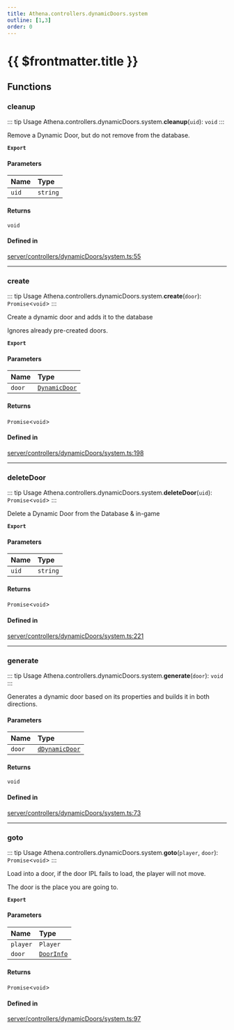 ```yaml
---
title: Athena.controllers.dynamicDoors.system
outline: [1,3]
order: 0
---
```


# {{ $frontmatter.title }}


## Functions

### cleanup

::: tip Usage
Athena.controllers.dynamicDoors.system.**cleanup**(`uid`): `void`
:::

Remove a Dynamic Door, but do not remove from the database.

**`Export`**

#### Parameters

| Name | Type |
| :------ | :------ |
| `uid` | `string` |

#### Returns

`void`

#### Defined in

[server/controllers/dynamicDoors/system.ts:55](https://github.com/Stuyk/altv-athena/blob/92069ee/src/core/server/controllers/dynamicDoors/system.ts#L55)

___

### create

::: tip Usage
Athena.controllers.dynamicDoors.system.**create**(`door`): `Promise`<`void`\>
:::

Create a dynamic door and adds it to the database

Ignores already pre-created doors.

**`Export`**

#### Parameters

| Name | Type |
| :------ | :------ |
| `door` | [`DynamicDoor`](../interfaces/server_controllers_dynamicDoors_interfaces_DynamicDoor.md) |

#### Returns

`Promise`<`void`\>

#### Defined in

[server/controllers/dynamicDoors/system.ts:198](https://github.com/Stuyk/altv-athena/blob/92069ee/src/core/server/controllers/dynamicDoors/system.ts#L198)

___

### deleteDoor

::: tip Usage
Athena.controllers.dynamicDoors.system.**deleteDoor**(`uid`): `Promise`<`void`\>
:::

Delete a Dynamic Door from the Database & in-game

**`Export`**

#### Parameters

| Name | Type |
| :------ | :------ |
| `uid` | `string` |

#### Returns

`Promise`<`void`\>

#### Defined in

[server/controllers/dynamicDoors/system.ts:221](https://github.com/Stuyk/altv-athena/blob/92069ee/src/core/server/controllers/dynamicDoors/system.ts#L221)

___

### generate

::: tip Usage
Athena.controllers.dynamicDoors.system.**generate**(`door`): `void`
:::

Generates a dynamic door based on its properties and builds it in both directions.

#### Parameters

| Name | Type |
| :------ | :------ |
| `door` | [`dDynamicDoor`](server_controllers_dynamicDoors_interfaces.md#dDynamicDoor) |

#### Returns

`void`

#### Defined in

[server/controllers/dynamicDoors/system.ts:73](https://github.com/Stuyk/altv-athena/blob/92069ee/src/core/server/controllers/dynamicDoors/system.ts#L73)

___

### goto

::: tip Usage
Athena.controllers.dynamicDoors.system.**goto**(`player`, `door`): `Promise`<`void`\>
:::

Load into a door, if the door IPL fails to load, the player will not move.

The door is the place you are going to.

**`Export`**

#### Parameters

| Name | Type |
| :------ | :------ |
| `player` | `Player` |
| `door` | [`DoorInfo`](../interfaces/server_controllers_dynamicDoors_interfaces_DoorInfo.md) |

#### Returns

`Promise`<`void`\>

#### Defined in

[server/controllers/dynamicDoors/system.ts:97](https://github.com/Stuyk/altv-athena/blob/92069ee/src/core/server/controllers/dynamicDoors/system.ts#L97)
